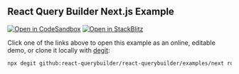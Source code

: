 ## React Query Builder Next.js Example

[![Open in CodeSandbox](https://img.shields.io/badge/Open_in-CodeSandbox-000000?logo=codesandbox)](https://react-querybuilder.js.org/sandbox?t=next) [![Open in StackBlitz](https://img.shields.io/badge/Open_in-StackBlitz-1269D3?logo=stackblitz)](https://react-querybuilder.js.org/sandbox?p=sb&t=next)

Click one of the links above to open this example as an online, editable demo, or clone it locally with [degit](https://www.npmjs.com/package/degit):

```bash
npx degit github:react-querybuilder/react-querybuilder/examples/next rqb-example-next
```
